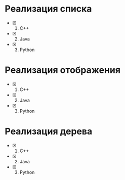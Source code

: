 
# Реализация списка

- [x] 1. C++
- [x] 2. Java
- [x] 3. Python

# Реализация отображения

- [x] 1. C++
- [x] 2. Java
- [x] 3. Python

# Реализация дерева

- [x] 1. C++
- [x] 2. Java
- [x] 3. Python
